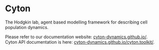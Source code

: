 # Cyton

The Hodgkin lab, agent based modelling framework for describing cell population dynamics.

Please refer to our documentation website: [cyton-dynamics.github.io/](https://cyton-dynamics.github.io/).
Cyton API documentation is here: [cyton-dynamics.github.io/cyton.toolkit/](https://cyton-dynamics.github.io/cyton.toolkit/).
